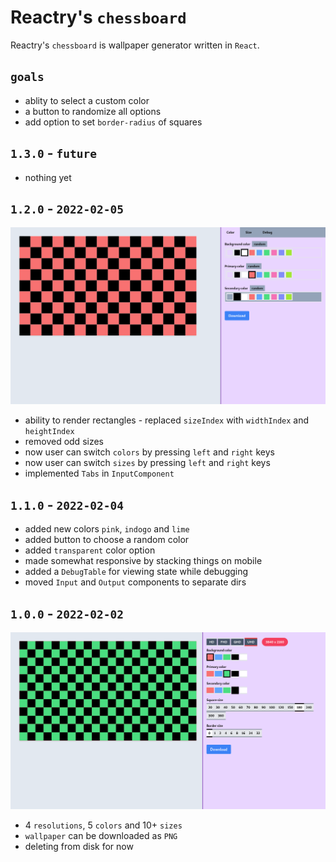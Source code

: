 
# Reactry's `chessboard`
Reactry's `chessboard` is wallpaper generator written in `React`.

## `goals`
* ablity to select a custom color
* a button to randomize all options
* add option to set `border-radius` of squares

## `1.3.0` - `future`
* nothing yet

## `1.2.0` - `2022-02-05`
<img src="https://raw.githubusercontent.com/reactry/chessboard/master/img/1.2.0.png">

* ability to render rectangles - replaced `sizeIndex` with `widthIndex` and `heightIndex`
* removed odd sizes
* now user can switch `colors` by pressing `left` and `right` keys
* now user can switch `sizes` by pressing `left` and `right` keys
* implemented `Tabs` in `InputComponent`

## `1.1.0` - `2022-02-04`
* added new colors `pink`, `indogo` and `lime`
* added button to choose a random color
* added `transparent` color option
* made somewhat responsive by stacking things on mobile
* added a `DebugTable` for viewing state while debugging
* moved `Input` and `Output` components to separate dirs


## `1.0.0` - `2022-02-02`
<img src="https://raw.githubusercontent.com/reactry/chessboard/master/img/1.0.0.png">

* 4 `resolutions`, 5 `colors` and 10+ `sizes`
* `wallpaper` can be downloaded as `PNG`
* deleting from disk for now


